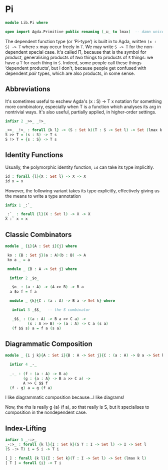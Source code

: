 # Pi

```agda
module Lib.Pi where

open import Agda.Primitive public renaming (_⊔_ to lmax)  -- damn unicode!

```

The dependent function type (or &lsquo;Pi-type&rsquo;) is built in to
Agda, written `(x : S) -> T` where `x` may occur freely in `T`. We may
write `S -> T` for the non-dependent special case. It's called &Pi;,
because that is the symbol for *product*, generalising products of
*two* things to products of `S` things: we have a `T` for each thing
in `S`. Indeed, some people call these things &lsquo;dependent
products&rsquo;, but I don't, because people get confused with
dependent *pair* types, which are also products, in some sense.


## Abbreviations

It's sometimes useful to eschew Agda's (x : S) -> T x notation for
something more combinatory, especially when T is a function which
analyses its arg in nontrivial ways. It's also useful, partially
applied, in higher-order settings.


```agda
infixr 2 _>>_ _!>_

_>>_ _!>_ : forall {k l} -> (S : Set k)(T : S -> Set l) -> Set (lmax k l)
S >> T = (s : S) -> T s
S !> T = {s : S} -> T s
```


## Identity Functions

Usually, the polymorphic identity function, `id` can take its type
implicitly.

```agda
id : forall {l}{X : Set l} -> X -> X
id x = x
```

However, the following variant takes its type explicitly, effectively
giving us the means to write a type annotation

```agda
infix 1 _:`_

_:`_ : forall {l}(X : Set l) -> X -> X
X :` x = x
```

## Classic Combinators

```agda
module _ {i}{A : Set i}{j} where

 ko : {B : Set j}(a : A)(b : B) -> A
 ko a _ = a

 module _ {B : A -> Set j} where

  infixr 2 _$o_

  _$o_ : (a : A) -> (A >> B) -> B a
  a $o f = f a

  module _ {k}{C : (a : A) -> B a -> Set k} where

   infixl 3 _$$_   -- the S combinator

   _$$_ : ((a : A) -> B a >> C a) ->
          (s : A >> B) -> (a : A) -> C a (s a)
   (f $$ s) a = f a (s a)
```

## Diagrammatic Composition

```agda
module _ {i j k}{A : Set i}{B : A -> Set j}{C : (a : A) -> B a -> Set k} where

  infixr 4 _-_
  
  _-_ : (f : (a : A) -> B a)
        (g : {a : A} -> B a >> C a) ->
        A >> C $$ f
  (f - g) a = g (f a)
```

I like diagrammatic composition because...I like diagrams!

Now, the rhs is really g {a} (f a), so that really is S, but it
specialises to composition in the nondependent case.


## Index-Lifting

```agda
infixr 5 _-:>_
_-:>_ : forall {k l}{I : Set k}(S T : I -> Set l) -> I -> Set l
(S -:> T) i = S i -> T i

[_] : forall {k l}{I : Set k}(T : I -> Set l) -> Set (lmax k l)
[ T ] = forall {i} -> T i
```

